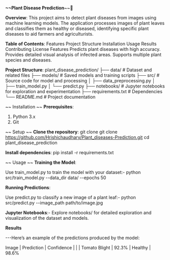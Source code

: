 __~~Plant Disease Prediction__~~🌱

__Overview__:
This project aims to detect plant diseases from images using machine learning models. The application processes images of plant leaves and classifies them as healthy or diseased, identifying specific plant diseases to aid farmers and agriculturists.



__Table of Contents__:
Features
Project Structure
Installation
Usage
Results
Contributing
License
Features
Predicts plant diseases with high accuracy.
Provides detailed visual analysis of infected areas.
Supports multiple plant species and diseases.


__Project Structure__:
plant_disease_prediction/
├── data/                 # Dataset and related files
├── models/               # Saved models and training scripts
├── src/                  # Source code for model and processing
│   ├── data_preprocessing.py
│   ├── train_model.py
│   └── predict.py
├── notebooks/            # Jupyter notebooks for exploration and experimentation
├── requirements.txt      # Dependencies
└── README.md             # Project documentation


~~ Installation ~~
__Prerequisites__:
1. Python 3.x
2. Git


~~ Setup ~~
__Clone the repository__:
git clone git clone https://github.com/Hrishichaudhary/Plant_diseases-Prediction.git
cd plant_disease_prediction

__Install dependencies__:
pip install -r requirements.txt


~~ Usage ~~
__Training the Model__:

Use train_model.py to train the model with your dataset:- python src/train_model.py --data_dir data/ --epochs 50

__Running Predictions__:

Use predict.py to classify a new image of a plant leaf:- python src/predict.py --image_path path/to/image.jpg

__Jupyter Notebooks__:- Explore notebooks/ for detailed exploration and visualization of the dataset and models.



__Results__

---Here’s an example of the predictions produced by the model:

Image   |   	Prediction	  |  Confidence
        |                 |
        |   Tomato Blight	|    92.3%
        |    Healthy      |  	98.6%

